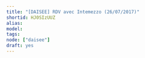 ```yaml
---
title: "[DAISEE] RDV avec Intemezzo (26/07/2017)"
shortid: HJ0SIzUUZ
alias:
model:
tags:
node: ["daisee"]
draft: yes
---
```

